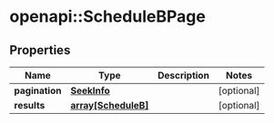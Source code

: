 # openapi::ScheduleBPage


## Properties
Name | Type | Description | Notes
------------ | ------------- | ------------- | -------------
**pagination** | [**SeekInfo**](SeekInfo.md) |  | [optional] 
**results** | [**array[ScheduleB]**](ScheduleB.md) |  | [optional] 


